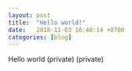 ```yaml
---
layout: post
title:  "Hello world!"
date:   2018-11-03 16:48:14 +0700
categories: [blog]
---
```

Hello world
(private)
(private)
